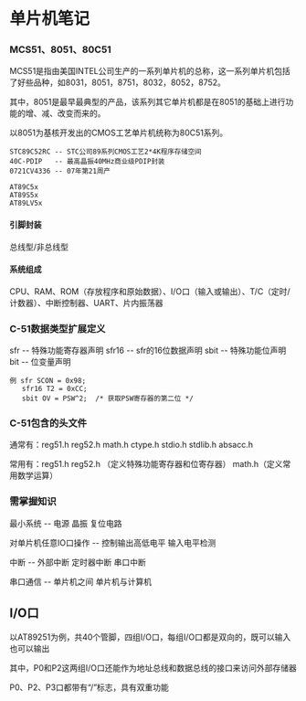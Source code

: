 # 单片机笔记

### MCS51、8051、80C51

MCS51是指由美国INTEL公司生产的一系列单片机的总称，这一系列单片机包括了好些品种，如8031，8051，8751，8032，8052，8752。

其中，8051是最早最典型的产品，该系列其它单片机都是在8051的基础上进行功能的增、减、改变而来的。

以8051为基核开发出的CMOS工艺单片机统称为80C51系列。


    STC89C52RC -- STC公司89系列CMOS工艺2*4K程序存储空间
    40C-PDIP   -- 最高晶振40MHz商业级PDIP封装
    0721CV4336 -- 07年第21周产
    
    AT89C5x
    AT89S5x
    AT89LV5x
    
#### 引脚封装

总线型/非总线型

#### 系统组成

CPU、RAM、ROM（存放程序和原始数据）、I/O口（输入或输出）、T/C（定时/计数器）、中断控制器、UART、片内振荡器

### C-51数据类型扩展定义

sfr -- 特殊功能寄存器声明
sfr16 -- sfr的16位数据声明
sbit -- 特殊功能位声明
bit -- 位变量声明

    例 sfr SCON = 0x98;
       sfr16 T2 = 0xCC;
       sbit OV = PSW^2;  /* 获取PSW寄存器的第二位 */

### C-51包含的头文件

通常有：reg51.h reg52.h math.h ctype.h stdio.h stdlib.h absacc.h

常用有：reg51.h reg52.h （定义特殊功能寄存器和位寄存器） math.h（定义常用数学运算）

### 需掌握知识

最小系统 -- 电源 晶振 复位电路

对单片机任意IO口操作 -- 控制输出高低电平 输入电平检测

中断 -- 外部中断 定时器中断 串口中断

串口通信 -- 单片机之间 单片机与计算机


## I/O口

以AT89251为例，共40个管脚，四组I/O口，每组I/O口都是双向的，既可以输入也可以输出

其中，P0和P2这两组I/O口还能作为地址总线和数据总线的接口来访问外部存储器

P0、P2、P3口都带有“/”标志，具有双重功能


 